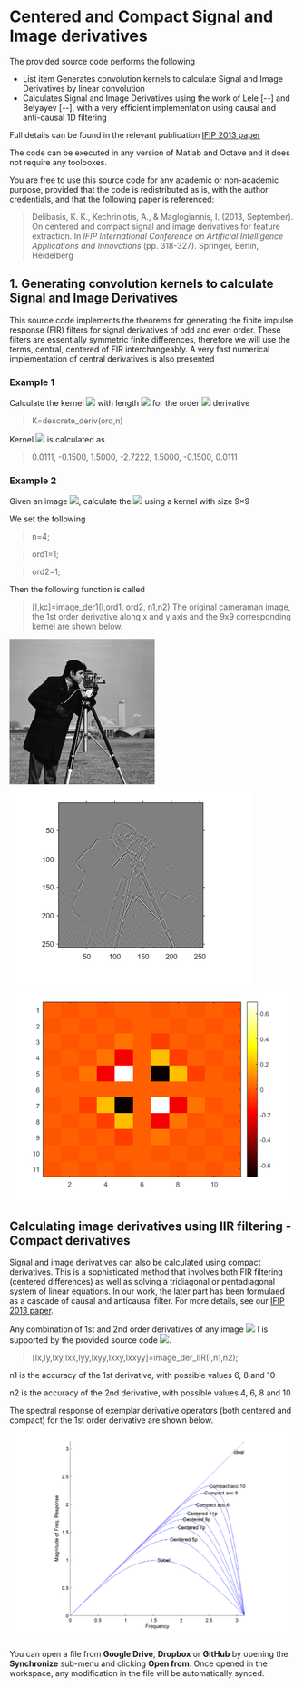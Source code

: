 # Centered and Compact Signal and Image derivatives

The provided source code performs the following

 - List item Generates convolution kernels to calculate Signal and Image Derivatives by linear convolution
 - Calculates Signal and Image Derivatives using the work of Lele [--] and Belyayev [--], with a very efficient implementation using causal and anti-causal 1D filtering

Full details can be found in the relevant publication
[IFIP 2013 paper](https://link.springer.com/content/pdf/10.1007/978-3-642-41142-7_33.pdf)

The code can be executed in any version of Matlab and Octave and it does not require any toolboxes.

You are free to use this source code for any academic or non-academic purpose, provided that the code is redistributed as is, with the author credentials, and that the following paper is referenced:

> Delibasis, K. K., Kechriniotis, A., & Maglogiannis, I. (2013, September). On centered and compact signal and image derivatives for feature extraction. In _IFIP International Conference on Artificial Intelligence Applications and Innovations_ (pp. 318-327). Springer, Berlin, Heidelberg



## 1. Generating convolution kernels to calculate Signal and Image Derivatives
This source code implements the theorems for generating the finite impulse response (FIR) filters for signal derivatives of odd and even order. These filters are essentially symmetric finite differences, therefore we will use the terms, central, centered of FIR interchangeably. A very fast numerical implementation of central derivatives is also presented
### Example 1
Calculate the kernel <img src="https://render.githubusercontent.com/render/math?math=K"> with length <img src="https://render.githubusercontent.com/render/math?math=2n%2B1"> 
for the order <img src="https://render.githubusercontent.com/render/math?math=ord"> derivative

> K=descrete_deriv(ord,n)

Kernel <img src="https://render.githubusercontent.com/render/math?math=K"> is calculated as

> 0.0111,  -0.1500,  1.5000,  -2.7222,  1.5000,  -0.1500,  0.0111

### Example 2
Given an image <img src="https://render.githubusercontent.com/render/math?math=I">, calculate the <img src="https://render.githubusercontent.com/render/math?math=I_{xy}=\frac{\partial^2 I}{\partial x\partial y}"> using a kernel with size 9×9 

We set the following
> n=4;

> ord1=1;

> ord2=1;


Then the following function is called

> [I,kc]=image_der1(I,ord1, ord2, n1,n2)
The original cameraman image, the 1st order derivative along x and y axis and the 9x9 corresponding kernel are shown below.

![The original image](images/cameraman.bmp)
![The <img src="https://render.githubusercontent.com/render/math?math=I_{xy}"> image](images/cameraman_xy.png)
![The 9x9 kernel](images/kernel_xy.png)

## Calculating image derivatives using IIR filtering - Compact derivatives
Signal and image derivatives can also be calculated using compact derivatives. This is a sophisticated method that involves both FIR filtering (centered differences) as well as solving a tridiagonal or pentadiagonal system of linear equations. In our work, the later part has been formulaed as a cascade of causal and anticausal filter. For more details, see our [IFIP 2013 paper](https://link.springer.com/content/pdf/10.1007/978-3-642-41142-7_33.pdf).

Any combination of 1st and 2nd order derivatives of any image <img src="https://render.githubusercontent.com/render/math?math=I"> I is supported by the provided source code <img src="https://render.githubusercontent.com/render/math?math=I_{xy}, I_x, I_y, I_{xx}, I_{yy}, I_{xxy}, I_{xyy}, I_{xxyy}">. 
> [Ix,Iy,Ixy,Ixx,Iyy,Ixyy,Ixxy,Ixxyy]=image_der_IIR(I,n1,n2);

n1 is the accuracy of the 1st derivative, with possible values 6, 8 and 10

n2 is the accuracy of the 2nd derivative, with possible values 4, 6, 8 and 10


The spectral response of exemplar derivative operators (both centered and compact) for the 1st order derivative are shown below.
![1st order derivative operator spectral response](images/AIAI_fig2a.png)





You can open a file from **Google Drive**, **Dropbox** or **GitHub** by opening the **Synchronize** sub-menu and clicking **Open from**. Once opened in the workspace, any modification in the file will be automatically synced.





